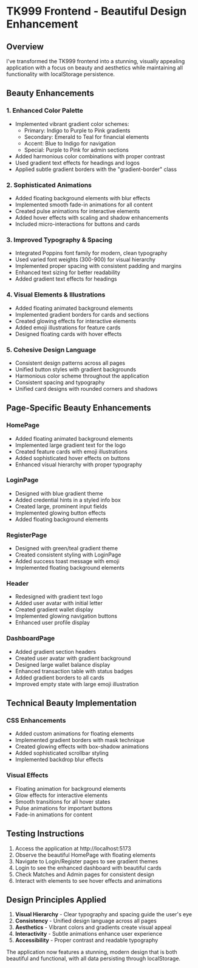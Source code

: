 # TK999 Frontend - Beautiful Design Enhancement

## Overview
I've transformed the TK999 frontend into a stunning, visually appealing application with a focus on beauty and aesthetics while maintaining all functionality with localStorage persistence.

## Beauty Enhancements

### 1. Enhanced Color Palette
- Implemented vibrant gradient color schemes:
  - Primary: Indigo to Purple to Pink gradients
  - Secondary: Emerald to Teal for financial elements
  - Accent: Blue to Indigo for navigation
  - Special: Purple to Pink for admin sections
- Added harmonious color combinations with proper contrast
- Used gradient text effects for headings and logos
- Applied subtle gradient borders with the "gradient-border" class

### 2. Sophisticated Animations
- Added floating background elements with blur effects
- Implemented smooth fade-in animations for all content
- Created pulse animations for interactive elements
- Added hover effects with scaling and shadow enhancements
- Included micro-interactions for buttons and cards

### 3. Improved Typography & Spacing
- Integrated Poppins font family for modern, clean typography
- Used varied font weights (300-900) for visual hierarchy
- Implemented proper spacing with consistent padding and margins
- Enhanced text sizing for better readability
- Added gradient text effects for headings

### 4. Visual Elements & Illustrations
- Added floating animated background elements
- Implemented gradient borders for cards and sections
- Created glowing effects for interactive elements
- Added emoji illustrations for feature cards
- Designed floating cards with hover effects

### 5. Cohesive Design Language
- Consistent design patterns across all pages
- Unified button styles with gradient backgrounds
- Harmonious color scheme throughout the application
- Consistent spacing and typography
- Unified card designs with rounded corners and shadows

## Page-Specific Beauty Enhancements

### HomePage
- Added floating animated background elements
- Implemented large gradient text for the logo
- Created feature cards with emoji illustrations
- Added sophisticated hover effects on buttons
- Enhanced visual hierarchy with proper typography

### LoginPage
- Designed with blue gradient theme
- Added credential hints in a styled info box
- Created large, prominent input fields
- Implemented glowing button effects
- Added floating background elements

### RegisterPage
- Designed with green/teal gradient theme
- Created consistent styling with LoginPage
- Added success toast message with emoji
- Implemented floating background elements

### Header
- Redesigned with gradient text logo
- Added user avatar with initial letter
- Created gradient wallet display
- Implemented glowing navigation buttons
- Enhanced user profile display

### DashboardPage
- Added gradient section headers
- Created user avatar with gradient background
- Designed large wallet balance display
- Enhanced transaction table with status badges
- Added gradient borders to all cards
- Improved empty state with large emoji illustration

## Technical Beauty Implementation

### CSS Enhancements
- Added custom animations for floating elements
- Implemented gradient borders with mask technique
- Created glowing effects with box-shadow animations
- Added sophisticated scrollbar styling
- Implemented backdrop blur effects

### Visual Effects
- Floating animation for background elements
- Glow effects for interactive elements
- Smooth transitions for all hover states
- Pulse animations for important buttons
- Fade-in animations for content

## Testing Instructions

1. Access the application at http://localhost:5173
2. Observe the beautiful HomePage with floating elements
3. Navigate to Login/Register pages to see gradient themes
4. Login to see the enhanced dashboard with beautiful cards
5. Check Matches and Admin pages for consistent design
6. Interact with elements to see hover effects and animations

## Design Principles Applied

1. **Visual Hierarchy** - Clear typography and spacing guide the user's eye
2. **Consistency** - Unified design language across all pages
3. **Aesthetics** - Vibrant colors and gradients create visual appeal
4. **Interactivity** - Subtle animations enhance user experience
5. **Accessibility** - Proper contrast and readable typography

The application now features a stunning, modern design that is both beautiful and functional, with all data persisting through localStorage.